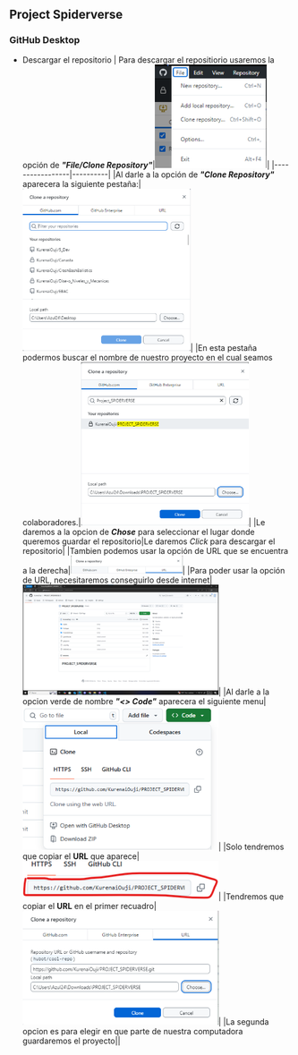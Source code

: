 ## Project Spiderverse
### GitHub Desktop
- Descargar el repositorio
    | Para descargar el repositiorio usaremos la opción de ***"File/Clone Repository"***|<img src="Imagenes_MD/File-Clone.png" alt="File-Clone" width="200" height="auto">|
    |-----------------|----------|
    |Al darle a la opción de ***"Clone Repository"*** aparecera la siguiente pestaña:|<img src="Imagenes_MD/FromGitHub.png" alt="File-Clone" width="300" height="auto">|
    |En esta pestaña podermos buscar el nombre de nuestro proyecto en el cual seamos colaboradores.|<img src="Imagenes_MD/Serch_Repository.png" alt="Serch Repository" width="300" height="auto">|
    |Le daremos a la opcion de ***Chose*** para seleccionar el lugar donde queremos guardar el repositorio|Le daremos *Click* para descargar el repositorio|
    |Tambien podemos usar la opción de URL que se encuentra a la derecha|<img src="Imagenes_MD/Options.png" alt="Options" width="200" height="auto">|
    |Para poder usar la opción de URL, necesitaremos conseguirlo desde internet|<img src="Imagenes_MD/Web.png" alt="Web" width="350" height="auto">|
    |Al darle a la opcion verde de nombre ***"<> Code"*** aparecera el siguiente menu|<img src="Imagenes_MD/URL.png" alt="Web" width="350" height="auto">|
    |Solo tendremos que copiar el **URL** que aparece|<img src="Imagenes_MD/Copy_URL.png" alt="Web" width="350" height="auto">|
    |Tendremos que copiar el **URL** en el primer recuadro|<img src="Imagenes_MD/Paste_URL.png" alt="Web" width="350" height="auto">|
    |La segunda opcion es para elegir en que parte de nuestra computadora guardaremos el proyecto||